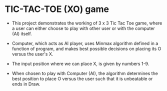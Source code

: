 # TIC-TAC-TOE (XO) game

* This project demonstrates the working of 3 x 3 Tic Tac Toe game, where a user can either choose to play with other user or with the computer (AI) itself.
  
* Computer, which acts as AI player, uses Minmax algorithm defined in a function of program, and makes best possible decisions on placing its O versus the user's X.

* The input position where we can place X, is given by numbers 1-9.

* When chosen to play with Computer (AI), the algorithm determines the best position to place O versus the user such that it is unbeatable or ends in Draw.
